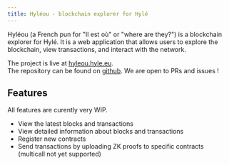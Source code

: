 ```yaml
---
title: Hyléou - blockchain explorer for Hylé
---
```


Hyléou (a French pun for "Il est où" or "where are they?") is a blockchain explorer for Hylé. It is a web application that allows users to explore the blockchain, view transactions, and interact with the network.

The project is live at [hyleou.hyle.eu](https://hyleou.hyle.eu/).  
The repository can be found on [github](https://github.com/hyle-org/hyleou). We are open to PRs and issues !

## Features

All features are curently very WIP.

- View the latest blocks and transactions
- View detailed information about blocks and transactions
- Register new contracts
- Send transactions by uploading ZK proofs to specific contracts (multicall not yet supported)

